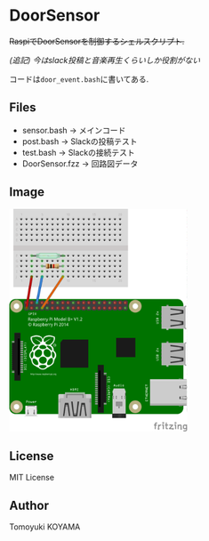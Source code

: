 # DoorSensor

~~RaspiでDoorSensorを制御するシェルスクリプト.~~

*(追記) 今はslack投稿と音楽再生くらいしか役割がない*

コードは`door_event.bash`に書いてある.

## Files

- sensor.bash -> メインコード
- post.bash -> Slackの投稿テスト
- test.bash -> Slackの接続テスト
- DoorSensor.fzz -> 回路図データ

## Image

<img src="https://github.com/tomoyk/DoorSensor/blob/master/DoorSensor.png?raw=true" width="320" height="400" />

## License

MIT License

## Author

Tomoyuki KOYAMA
